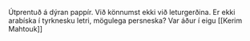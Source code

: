 Útprentuð á dýran pappír.
Við könnumst ekki við leturgerðina.
Er ekki arabíska í tyrknesku letri, mögulega persneska?
Var áður í eigu [[Kerim Mahtouk]]
